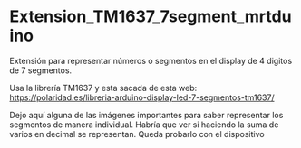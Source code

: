 # Extension_TM1637_7segment_mrtduino
Extensión para representar números o segmentos en el display de 4 digitos de 7 segmentos. 

Usa la librería TM1637 y esta sacada de esta web:  https://polaridad.es/libreria-arduino-display-led-7-segmentos-tm1637/

Dejo aquí alguna de las imágenes importantes para saber representar los segmentos de manera individual.
Habría que ver si haciendo la suma de varios en decimal se representan. Queda probarlo con el dispositivo



